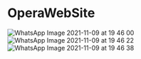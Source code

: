 # OperaWebSite

![WhatsApp Image 2021-11-09 at 19 46 00](https://user-images.githubusercontent.com/60697899/141018965-ee055c79-e20f-46c8-aeae-4c2967736468.jpeg)
![WhatsApp Image 2021-11-09 at 19 46 22](https://user-images.githubusercontent.com/60697899/141018968-60fbb2cb-70eb-48d9-9681-27004390ebec.jpeg)
![WhatsApp Image 2021-11-09 at 19 46 38](https://user-images.githubusercontent.com/60697899/141018972-d5d25638-ee5c-4131-9c47-032ce6f54f80.jpeg)
